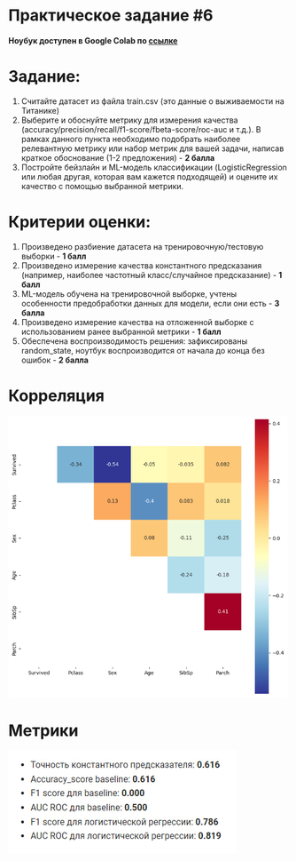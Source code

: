 # Практическое задание #6

#### Ноубук доступен в Google Colab по [ссылке](https://colab.research.google.com/drive/1KoJfaIyGbk-FpoC5BO-rmhHZFTpdX5Cd?usp=sharing)

# **Задание:**

1. Считайте датасет из файла train.csv (это данные о выживаемости на Титанике)
2. Выберите и обоснуйте метрику для измерения качества (accuracy/precision/recall/f1-score/fbeta-score/roc-auc и т.д.). В рамках данного пункта необходимо подобрать наиболее релевантную метрику или набор метрик для вашей задачи, написав краткое обоснование (1-2 предложения) - **2 балла**
3. Постройте бейзлайн и ML-модель классификации (LogisticRegression или любая другая, которая вам кажется подходящей) и оцените их качество с помощью выбранной метрики.

# **Критерии оценки:**
1. Произведено разбиение датасета на тренировочную/тестовую выборки - **1 балл**
2. Произведено измерение качества константного предсказания (например, наиболее частотный класс/случайное предсказание) - **1 балл**
3. ML-модель обучена на тренировочной выборке, учтены особенности предобработки данных для модели, если они есть - **3 балла**
4. Произведено измерение качества на отложенной выборке с использованием ранее выбранной метрики - **1 балл**
5. Обеспечена воспроизводимость решения: зафиксированы random_state, ноутбук воспроизводится от начала до конца без ошибок - **2 балла**

# Корреляция

![corr](imgs/corr.png)


# Метрики

![Метрики](imgs/score.jpg)
